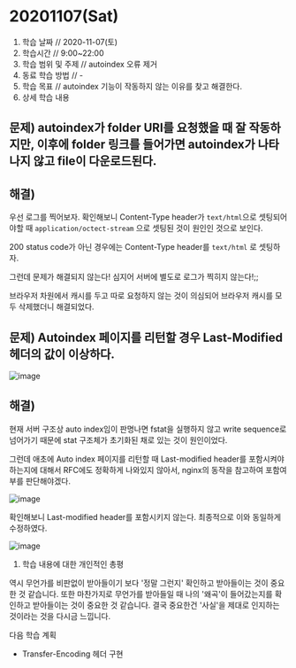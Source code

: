 # 20201107\(Sat\)

1. 학습 날짜 // 2020-11-07\(토\)
2. 학습시간 // 9:00~22:00
3. 학습 범위 및 주제 // autoindex 오류 제거
4. 동료 학습 방법 // -
5. 학습 목표 // autoindex 기능이 작동하지 않는 이유를 찾고 해결한다.
6. 상세 학습 내용

## 문제\) autoindex가 folder URI를 요청했을 때 잘 작동하지만, 이후에 folder 링크를 들어가면 autoindex가 나타나지 않고 file이 다운로드된다.

## 해결\)

우선 로그를 찍어보자. 확인해보니 Content-Type header가 `text/html`으로 셋팅되어야할 때 `application/octect-stream` 으로 셋팅된 것이 원인인 것으로 보인다.

200 status code가 아닌 경우에는 Content-Type header를 `text/html` 로 셋팅하자.

그런데 문제가 해결되지 않는다! 심지어 서버에 별도로 로그가 찍히지 않는다!;;

브라우저 차원에서 캐시를 두고 따로 요청하지 않는 것이 의심되어 브라우저 캐시를 모두 삭제했더니 해결되었다.

## 문제\) Autoindex 페이지를 리턴할 경우 Last-Modified 헤더의 값이 이상하다.

![image](https://user-images.githubusercontent.com/54612343/98443687-41cd3580-2150-11eb-9502-639d0987890a.png)

## 해결\)

현재 서버 구조상 auto index임이 판명나면 fstat을 실행하지 않고 write sequence로 넘어가기 때문에 stat 구조체가 초기화된 채로 있는 것이 원인이었다.

그런데 애초에 Auto index 페이지를 리턴할 때 Last-modified header를 포함시켜야하는지에 대해서 RFC에도 정확하게 나와있지 않아서, nginx의 동작을 참고하여 포함여부를 판단해야겠다.

![image](https://user-images.githubusercontent.com/54612343/98443773-f9624780-2150-11eb-9c94-5f722c0a105c.png)

확인해보니 Last-modified header를 포함시키지 않는다. 최종적으로 이와 동일하게 수정하였다.

![image](https://user-images.githubusercontent.com/54612343/98459769-3c6bfb80-21e1-11eb-8ff8-cc8d5bf5a898.png)

1. 학습 내용에 대한 개인적인 총평

역시 무언가를 비판없이 받아들이기 보다 '정말 그런지' 확인하고 받아들이는 것이 중요한 것 같습니다. 또한 마찬가지로 무언가를 받아들일 때 나의 '왜곡'이 들어갔는지를 확인하고 받아들이는 것이 중요한 것 같습니다. 결국 중요한건 '사실'을 제대로 인지하는 것이라는 것을 다시금 느낍니다.

다음 학습 계획

* Transfer-Encoding 헤더 구현

